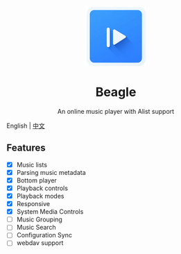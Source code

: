 <div align="center">
    <img height="140" width="140" src="./public/logo.png">
    <h1>Beagle</h1>
    <p>An online music player with Alist support</p>
</div>

English | [中文](./README_zh.md)

## Features
- [x] Music lists
- [x] Parsing music metadata
- [x] Bottom player
- [x] Playback controls
- [x] Playback modes
- [x] Responsive
- [x] System Media Controls
- [ ] Music Grouping
- [ ] Music Search
- [ ] Configuration Sync
- [ ] webdav support
